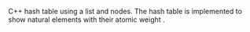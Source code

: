 C++ hash table using a list and nodes. The hash table is implemented to show natural elements with their atomic weight .
